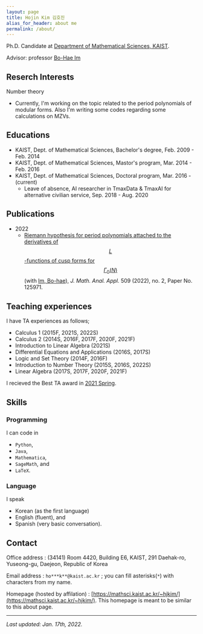 ```yaml
---
layout: page
title: Hojin Kim 김호진
alias_for_header: about me
permalink: /about/
---
```

Ph.D. Candidate at [Department of Mathematical Sciences, KAIST](https://mathsci.kaist.ac.kr/home/).

Advisor: professor [Bo-Hae Im][BHIm]

## Reserch Interests
Number theory
* Currently, I'm working on the topic related to the period polynomials of modular forms. Also I'm writing some codes regarding some calculations on MZVs.

## Educations
- KAIST, Dept. of Mathematical Sciences, Bachelor's degree, Feb. 2009 - Feb. 2014
- KAIST, Dept. of Mathematical Sciences, Mastor's program, Mar. 2014 - Feb. 2016
- KAIST, Dept. of Mathematical Sciences, Doctoral program, Mar. 2016 - (current)
  - Leave of absence, AI researcher in TmaxData & TmaxAI for alternative civilian service, Sep. 2018 - Aug. 2020

## Publications
* 2022
  * [Riemann hypothesis for period polynomials attached to the derivatives of $$L$$-functions of cusp forms for $$\Gamma_0(N)$$][IM2022] (with [Im, Bo-hae][BHIm]), _J. Math. Anal. Appl._ 509 (2022), no. 2, Paper No. 125971.

## Teaching experiences
I have TA experiences as follows;
* Calculus 1 (2015F, 2021S, 2022S)
* Calculus 2 (2014S, 2016F, 2017F, 2020F, 2021F)
* Introduction to Linear Algebra (2021S)
* Differential Equations and Applications (2016S, 2017S)
* Logic and Set Theory (2014F, 2016F)
* Introduction to Number Theory (2015S, 2016S, 2022S)
* Linear Algebra (2017S, 2017F, 2020F, 2021F)

I recieved the Best TA award in [2021 Spring](https://mathsci.kaist.ac.kr/home/2021/09/2021년-봄학기-우수조교상).

## Skills
### Programming
I can code in
- `Python`,
- `Java`,
- `Mathematica`,
- `SageMath`, and
- `LaTeX`.

### Language
I speak
- Korean (as the first language)
- English (fluent), and
- Spanish (very basic conversation).

## Contact
Office address : (34141) Room 4420, Building E6, KAIST, 291 Daehak-ro, Yuseong-gu, Daejeon, Republic of Korea

Email address : `ho***k**@kaist.ac.kr` ; you can fill asterisks(`*`) with characters from my name.

Homepage (hosted by affilation) : [https://mathsci.kaist.ac.kr/~hjkim/](https://mathsci.kaist.ac.kr/~hjkim/). This homepage is meant to be similar to this about page.

---
_Last updated: Jan. 17th, 2022._

[BHIm]: https://sites.google.com/view/imbh/home
[IM2022]: https://doi.org/10.1016/j.jmaa.2021.125971
